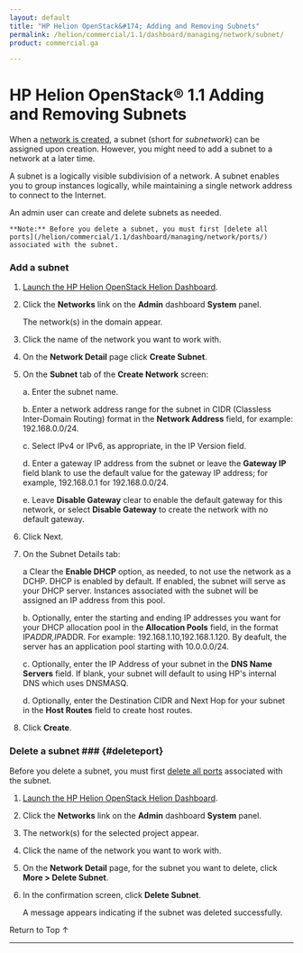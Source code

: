 ```yaml
---
layout: default
title: "HP Helion OpenStack&#174; Adding and Removing Subnets"
permalink: /helion/commercial/1.1/dashboard/managing/network/subnet/
product: commercial.ga

---
```

<!--PUBLISHED-->

<script>

function PageRefresh {
onLoad="window.refresh"
}

PageRefresh();

</script>

<!--
<p style="font-size: small;"> <a href="/helion/commercial/1.1/ga1/install/">&#9664; PREV</a> | <a href="/helion/commercial/1.1/ga1/install-overview/">&#9650; UP</a> | <a href="/helion/commercial/1.1/ga1/">NEXT &#9654;</a></p> 
-->

# HP Helion OpenStack&#174; 1.1 Adding and Removing Subnets

When a [network is created](/helion/commercial/1.1/dashboard/managing/network/create/), a subnet (short for *subnetwork*) can be assigned upon creation. However, you might need to add a subnet to a network at a later time.

A subnet is a logically visible subdivision of a network. A subnet enables you to group instances logically, while maintaining a single network address to connect to the Internet.

An admin user can create and delete subnets as needed. 

	**Note:** Before you delete a subnet, you must first [delete all ports](/helion/commercial/1.1/dashboard/managing/network/ports/) associated with the subnet.

### Add a subnet

1. [Launch the HP Helion OpenStack Helion Dashboard](/helion/openstack/1.1/dashboard/login/).

2. Click the **Networks** link on the **Admin** dashboard **System** panel.

	The network(s) in the domain appear. 

3. Click the name of the network you want to work with.

4. On the **Network Detail** page click **Create Subnet**.

5. On the **Subnet** tab of the **Create Network** screen:

	a. Enter the subnet name.

	b. Enter a network address range for the subnet in CIDR (Classless Inter-Domain Routing) format in the **Network Address** field, for example: 192.168.0.0/24.

	c. Select IPv4 or IPv6, as appropriate, in the IP Version field.

	d. Enter a gateway IP address from the subnet or leave the **Gateway IP** field blank to use the default value for the gateway IP address; for example, 192.168.0.1 for 192.168.0.0/24.

	e. Leave **Disable Gateway** clear to enable the default gateway for this network, or select **Disable Gateway** to create the network with no default gateway.

6. Click Next.

7. On the Subnet Details tab:

	a Clear the **Enable DHCP** option, as needed, to not use the network as a DCHP. DHCP is enabled by default. If enabled, the subnet will serve as your DHCP server. Instances associated with the subnet will be assigned an IP address from this pool. 

	b. Optionally, enter the starting and ending IP addresses you want for your DHCP allocation pool in the **Allocation Pools** field, in the format IP*ADDR,IP*ADDR. For example: 192.168.1.10,192.168.1.120. By deafult, the server has an application pool starting with 10.0.0.0/24.

	c. Optionally, enter the IP Address of your subnet in the **DNS Name Servers** field. If blank, your subnet will default to using HP's internal DNS which uses DNSMASQ.

	d. Optionally, enter the Destination CIDR and Next Hop for your subnet in the **Host Routes** field to create host routes.

8. Click **Create**.  

### Delete a subnet ### {#deleteport}

Before you delete a subnet, you must first [delete all ports](/helion/commercial/1.1/dashboard/managing/network/ports/) associated with the subnet.

1. [Launch the HP Helion OpenStack Helion Dashboard](/helion/openstack/1.1/dashboard/login/).

2. Click the **Networks** link on the **Admin** dashboard **System** panel.

3. The network(s) for the selected project appear. 

4. Click the name of the network you want to work with.

5. On the **Network Detail** page, for the subnet you want to delete, click **More &gt; Delete Subnet**.

6. In the confirmation screen, click **Delete Subnet**.  

	A message appears indicating if the subnet was deleted successfully.

<a href="#top" style="padding:14px 0px 14px 0px; text-decoration: none;"> Return to Top &#8593; </a>

----
